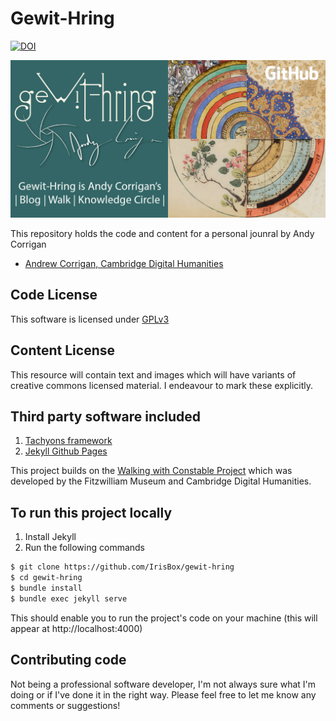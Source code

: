 # Gewit-Hring


[![DOI](https://zenodo.org/badge/681566733.svg)](https://zenodo.org/doi/10.5281/zenodo.13809688)


![Repository social card](https://raw.githubusercontent.com/IrisBox/gewit-hring/main/images/Gewit-Hring-MediaCard.jpg)

This repository holds the code and content for a personal jounral by Andy Corrigan

* [Andrew Corrigan, Cambridge Digital Humanities](https://walking-the-landscape.fitzmuseum.cam.ac.uk/team/andrew-corrigan)

## Code License

This software is licensed under [GPLv3](LICENSE.md)

## Content License

This resource will contain text and images which will have variants of creative commons
licensed material. I endeavour to mark these explicitly.

## Third party software included

1. [Tachyons framework](https://tachyons.io)
2. [Jekyll Github Pages](https://github.com/github/pages-gem)

This project builds on the [Walking with Constable Project](https://walking-the-landscape.fitzmuseum.cam.ac.uk/) which was developed by the Fitzwilliam Museum and Cambridge Digital Humanities. 

## To run this project locally

1. Install Jekyll
2. Run the following commands

```bash
$ git clone https://github.com/IrisBox/gewit-hring
$ cd gewit-hring
$ bundle install
$ bundle exec jekyll serve
```
This should enable you to run the project's code on your machine (this will appear at http://localhost:4000)

## Contributing code

Not being a professional software developer, I'm not always sure what I'm doing or if I've done it in the right way. Please feel free to let me know any comments or suggestions!
